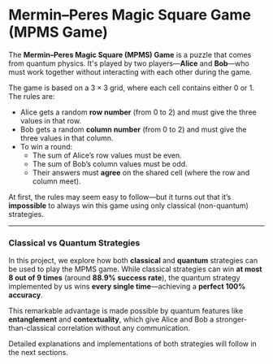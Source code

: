 # Mermin–Peres Magic Square Game (MPMS Game)

The **Mermin–Peres Magic Square (MPMS) Game** is a puzzle that comes from quantum physics. It's played by two players—**Alice** and **Bob**—who must work together without interacting with each other during the game.

The game is based on a $3×3$ grid, where each cell contains either $0$ or $1$. The rules are:

- Alice gets a random **row number** (from $0$ to $2$) and must give the three values in that row.
- Bob gets a random **column number** (from $0$ to $2$) and must give the three values in that column.
- To win a round:
  - The sum of Alice’s row values must be even.
  - The sum of Bob’s column values must be odd.
  - Their answers must **agree** on the shared cell (where the row and column meet).

At first, the rules may seem easy to follow—but it turns out that it’s **impossible** to always win this game using only classical (non-quantum) strategies.

---

### Classical vs Quantum Strategies

In this project, we explore how both **classical** and **quantum** strategies can be used to play the MPMS game. While classical strategies can win **at most 8 out of 9 times** (around **88.9% success rate**), the quantum strategy implemented by us wins **every single time**—achieving a **perfect 100% accuracy**.

This remarkable advantage is made possible by quantum features like **entanglement** and **contextuality**, which give Alice and Bob a stronger-than-classical correlation without any communication. 

Detailed explanations and implementations of both strategies will follow in the next sections.
